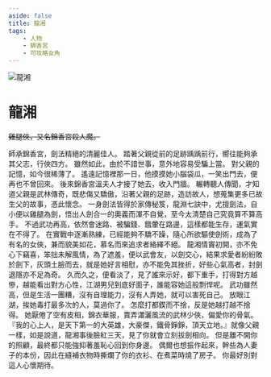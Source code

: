 ```yaml
---
aside: false
title: 龍湘
tags:
    - 人物
    - 錦香宮
    - 可攻略女角
---
```


![龍湘](/images/characters/icon_girl4.png)

# 龍湘

~~雞腿俠，又名錦香宮殺人魔。~~

<Tabs>
  <Tab title="列傳一">
    師承錦香宮，劍法精絕的清麗佳人。  
    踏著父親從前的足跡踽踽前行，嚮往能夠承其父志，行俠四方。  
    雖然如此，由於不諳世事，意外地容易受騙上當。
  </Tab>
  <Tab title="列傳二">
    對父親的記憶，如今很稀薄了。  
    遙遠記憶裡那一日，他摸摸她小腦袋瓜，一笑出門去，便再也不曾回來。  
    後來錦香宮溫夫人才接了她去，收入門牆。  
    輾轉聽人傳聞，才知道父親是武林傳奇，既悲傷又驕傲，沿著父親的足跡，造訪故人，想蒐集更多已故生父的故事，憑此懷念。  
    一身劍法皆得於家傳秘笈，龍淵七訣中，尤擅劍法，自小便以雞腿為劍，悟出人劍合一的奧義而渾不自覺，至今太清楚自己究竟算不算高手。  
    不過武功再高，依然會迷路、被騙錢、餓暈在路邊，這樣都能生存，運氣實在不得了。
  </Tab>
  <Tab title="列傳三">
    在實戰中逐漸熟練，已經能夠不驕不躁，隨心所欲驅使劍術，成為了有名的女俠，兼而貌美如花，慕名而來追求者絡繹不絕。  
    龍湘情竇初開，亦不免心下竊喜，笨拙未解風情，為了遮羞，便以武會友，以劍交心，結果求愛者紛紛敗於劍下，灰頭土臉而去，就是她好言相慰，亦不能免其挫折，好些心氣高者，封劍退隱亦不足為奇。  
    久而久之，便看淡了，見了誰來示好，都下重手，打得對方越慘，越能看出對方心性，江湖男兒到底好面子，誰能容她這般剽悍呢。  
    武功雖然高，但是生活一團糟，沒有自理能力，沒有人弄她，就可以害死自己。
  </Tab>
  <Tab title="列傳四">
    放眼江湖，挨她毒打最多次的人，莫過你了。  
    怎麼打都鍥而不捨，反是她越打越不捨得。  
    她厭倦了空有皮相，錦衣華服，賣弄瀟灑風流的武林少俠，偏愛你的骨氣。  
    『我的心上人，是天下第一的大英雄，大豪傑，鐵骨錚錚，頂天立地。』就像父親一樣，如是說道，龍湘事後臉紅三天，見了你就會立刻拔劍相向。  
    但是離不開你的照顧，最終都只能強抑著羞恥心回到你身邊。  
    偶爾也想振作起來，幹些為人妻子的本份，因此在縫補衣物時撕爛了你的衣衫、在煮菜時燒了房子。  
    你最好別對這人心懷期待。
  </Tab>
</Tabs>
